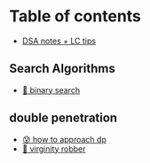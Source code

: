 # Table of contents

* [DSA notes + LC tips](README.md)

## Search Algorithms

* [🥴 binary search](search-algorithms/binary-search.md)

## double penetration

* [😰 how to approach dp](double-penetration/how-to-approach-dp.md)
* [🤑 virginity robber](double-penetration/virginity-robber.md)
